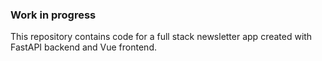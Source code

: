 ### Work in progress

This repository contains code for a full stack newsletter app created with FastAPI backend and Vue frontend.

